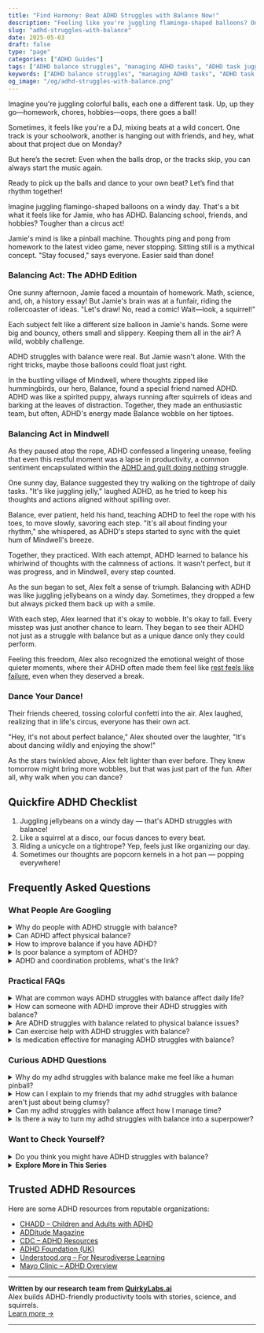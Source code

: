 ```yaml
---
title: "Find Harmony: Beat ADHD Struggles with Balance Now!"
description: "Feeling like you're juggling flamingo-shaped balloons? Our blog on 'ADHD struggles with balance' offers warm insights to help you feel seen and celebrated. Let's dance through this together!"
slug: "adhd-struggles-with-balance"
date: 2025-05-03
draft: false
type: "page"
categories: ["ADHD Guides"]
tags: ["ADHD balance struggles", "managing ADHD tasks", "ADHD task juggling", "ADHD life balance tips", "ADHD focus challenges", "playful ADHD coping", "ADHD task management strategies"]
keywords: ["ADHD balance struggles", "managing ADHD tasks", "ADHD task juggling", "ADHD life balance tips", "ADHD focus challenges", "playful ADHD coping", "ADHD task management strategies"]
og_image: "/og/adhd-struggles-with-balance.png"
---
```


Imagine you're juggling colorful balls, each one a different task. Up, up they go—homework, chores, hobbies—oops, there goes a ball!

Sometimes, it feels like you're a DJ, mixing beats at a wild concert. One track is your schoolwork, another is hanging out with friends, and hey, what about that project due on Monday?

But here’s the secret: Even when the balls drop, or the tracks skip, you can always start the music again.

Ready to pick up the balls and dance to your own beat? Let’s find that rhythm together!

Imagine juggling flamingo-shaped balloons on a windy day. That's a bit what it feels like for Jamie, who has ADHD. Balancing school, friends, and hobbies? Tougher than a circus act!

Jamie's mind is like a pinball machine. Thoughts ping and pong from homework to the latest video game, never stopping. Sitting still is a mythical concept. "Stay focused," says everyone. Easier said than done!

### Balancing Act: The ADHD Edition

One sunny afternoon, Jamie faced a mountain of homework. Math, science, and, oh, a history essay! But Jamie's brain was at a funfair, riding the rollercoaster of ideas. "Let's draw! No, read a comic! Wait—look, a squirrel!"

Each subject felt like a different size balloon in Jamie's hands. Some were big and bouncy, others small and slippery. Keeping them all in the air? A wild, wobbly challenge. 

ADHD struggles with balance were real. But Jamie wasn't alone. With the right tricks, maybe those balloons could float just right.

In the bustling village of Mindwell, where thoughts zipped like hummingbirds, our hero, Balance, found a special friend named ADHD. ADHD was like a spirited puppy, always running after squirrels of ideas and barking at the leaves of distraction. Together, they made an enthusiastic team, but often, ADHD's energy made Balance wobble on her tiptoes.

### Balancing Act in Mindwell

As they paused atop the rope, ADHD confessed a lingering unease, feeling that even this restful moment was a lapse in productivity, a common sentiment encapsulated within the [ADHD and guilt doing nothing](/pages/adhd-and-guilt-doing-nothing/) struggle.

One sunny day, Balance suggested they try walking on the tightrope of daily tasks. "It's like juggling jelly," laughed ADHD, as he tried to keep his thoughts and actions aligned without spilling over.

Balance, ever patient, held his hand, teaching ADHD to feel the rope with his toes, to move slowly, savoring each step. "It's all about finding your rhythm," she whispered, as ADHD's steps started to sync with the quiet hum of Mindwell's breeze.

Together, they practiced. With each attempt, ADHD learned to balance his whirlwind of thoughts with the calmness of actions. It wasn't perfect, but it was progress, and in Mindwell, every step counted.

As the sun began to set, Alex felt a sense of triumph. Balancing with ADHD was like juggling jellybeans on a windy day. Sometimes, they dropped a few but always picked them back up with a smile.

With each step, Alex learned that it's okay to wobble. It's okay to fall. Every misstep was just another chance to learn. They began to see their ADHD not just as a struggle with balance but as a unique dance only they could perform.

Feeling this freedom, Alex also recognized the emotional weight of those quieter moments, where their ADHD often made them feel like [rest feels like failure](/pages/adhd-rest-feels-like-failure/), even when they deserved a break.

### Dance Your Dance!

Their friends cheered, tossing colorful confetti into the air. Alex laughed, realizing that in life's circus, everyone has their own act.

"Hey, it's not about perfect balance," Alex shouted over the laughter, "It's about dancing wildly and enjoying the show!"

As the stars twinkled above, Alex felt lighter than ever before. They knew tomorrow might bring more wobbles, but that was just part of the fun. After all, why walk when you can dance?

## Quickfire ADHD Checklist

1. Juggling jellybeans on a windy day — that's ADHD struggles with balance!
2. Like a squirrel at a disco, our focus dances to every beat.
3. Riding a unicycle on a tightrope? Yep, feels just like organizing our day.
4. Sometimes our thoughts are popcorn kernels in a hot pan — popping everywhere!

## Frequently Asked Questions



### What People Are Googling

<details><summary>Why do people with ADHD struggle with balance?</summary><p>People with ADHD often find balance challenging because their brains juggle a lot of stimuli at once, making it hard to prioritize and organize tasks. This can feel a bit like trying to keep a bunch of plates spinning in the air! Plus, the fluctuating energy levels and varied interests common in ADHD can make it tricky to stick to a routine or manage time effectively. Remember, it's perfectly okay to find this difficult, and there are strategies and tools that can really help in managing these challenges.</p></details>
<details><summary>Can ADHD affect physical balance?</summary><p>Absolutely, ADHD can indeed influence physical balance! Many folks aren't aware that the challenges of ADHD often extend beyond attention issues and can impact motor skills, including balance and coordination. This happens because the areas of the brain that help us plan and execute physical movements might interact differently when you have ADHD. So, if you find yourself a bit more clumsy or prone to bumps and spills, it's just another part of the unique way your brain is wired!</p></details>
<details><summary>How to improve balance if you have ADHD?</summary><p>Improving balance when you have ADHD is all about finding the right mix of structure and flexibility in your day. Start by creating a simple routine that includes time for work, play, and relaxation. Break tasks into smaller, manageable chunks and use tools like timers or apps to keep you on track without feeling overwhelmed. Don’t forget to weave in short breaks for quick walks or mindfulness exercises—these small pauses can really help in maintaining your overall balance and focus.</p></details>
<details><summary>Is poor balance a symptom of ADHD?</summary><p>Absolutely, it can be! ADHD can sometimes impact coordination and physical movement, including your sense of balance. This is because ADHD affects motor skills and the way our brain processes information that helps us navigate physical spaces. It's just another layer of the diverse ways ADHD manifests, so if you find yourself a bit more clumsy or prone to tripping, you're definitely not alone in that experience.</p></details>
<details><summary>ADHD and coordination problems, what's the link?</summary><p>Absolutely, it's quite common to wonder about this! ADHD and coordination issues often go hand-in-hand due to the way ADHD affects brain functions that are involved in planning and executing physical movements. This is sometimes referred to as motor clumsiness or dyspraxia in the context of ADHD. Knowing this, it's important to approach physical activities with patience and perhaps a bit more preparation, but remember, practice will always help you improve over time. You're doing just fine!</p></details>



### Practical FAQs

<details><summary>What are common ways ADHD struggles with balance affect daily life?</summary><p>Absolutely, finding balance with ADHD can definitely be a bit of a juggling act! Commonly, you might notice that balancing time management is a challenge, where tasks can either take much longer than expected or get forgotten. Emotionally, too, there might be highs and lows that feel more intense and less predictable than for others. Remember, while these waves can feel overwhelming, every day offers a new chance to find little strategies and habits that can help smooth things out.</p></details>
<details><summary>How can someone with ADHD improve their ADHD struggles with balance?</summary><p>Absolutely, finding balance when you have ADHD can sometimes feel like a gentle dance that requires a bit of practice and patience. One helpful approach is to break tasks into smaller, manageable pieces, which can make your day feel less overwhelming and more achievable. It's also beneficial to establish routines that create structure while still allowing flexibility—think of it as setting up cozy little checkpoints throughout your day. And remember, it’s perfectly okay to ask for help or to use tools like timers and apps designed to assist in managing time and maintaining focus. You're already doing wonderfully by seeking strategies that work best for you!</p></details>
<details><summary>Are ADHD struggles with balance related to physical balance issues?</summary><p>Absolutely, and you're not alone in wondering about this! Many people with ADHD do experience challenges with physical balance and coordination, a concept known as motor incoordination or dyspraxia. It might manifest as clumsiness, difficulty with sports, or even struggles with tasks that require fine motor skills. Embracing strategies like physical therapy, exercises to improve balance, or engaging in activities like yoga can be quite beneficial. Remember, each step you take towards managing these aspects is a wonderful progress!</p></details>
<details><summary>Can exercise help with ADHD struggles with balance?</summary><p>Absolutely, exercise can be a wonderful ally in managing ADHD, including issues with balance! Engaging in physical activities, particularly those that emphasize coordination and balance like yoga, martial arts, or even simple routines like balancing on one foot, can significantly improve your physical equilibrium. Not only does exercise help enhance your motor skills, but it also boosts brain functions that are crucial for focus and self-regulation, which can be challenging for those with ADHD. So, incorporating a bit of movement into your daily routine could be a delightful and effective way to balance both your body and mind.</p></details>
<details><summary>Is medication effective for managing ADHD struggles with balance?</summary><p>Absolutely, medication can be a helpful tool for many people managing ADHD, especially when it comes to finding more balance in daily life. Stimulant medications, for instance, are often quite effective in improving focus and reducing impulsivity, which can make it easier to handle day-to-day tasks more smoothly. Of course, it's important to work closely with a healthcare provider to find the right medication and dose for you, as everyone's body reacts differently. Alongside medication, strategies like structured routines and mindfulness can also significantly enhance your ability to maintain balance.</p></details>



### Curious ADHD Questions

<details><summary>Why do my adhd struggles with balance make me feel like a human pinball?</summary><p>Ah, feeling like a human pinball because of ADHD balance struggles can be quite disorienting, can't it? ADHD often affects our ability to regulate our attention and impulsivity, making it feel like you're bouncing from one thing to another without much control. This constant shifting can certainly feel akin to a pinball zipping around! Remember, it's completely okay to acknowledge this challenge, and there are strategies that can help bring a bit more steadiness into your daily life.</p></details>
<details><summary>How can I explain to my friends that my adhd struggles with balance aren't just about being clumsy?</summary><p>Absolutely, it's great that you want to open up about this! You could start by explaining that ADHD affects various aspects of coordination and spatial awareness, not just attention. Let them know that these challenges are part of how your brain processes sensory and motor information differently, which can impact balance and physical coordination. It might help to liken it to tuning a radio—sometimes the signals just don't come in as clearly, and it's not a reflection of effort or desire to move smoothly. This can make it easier for your friends to understand that it's a genuine part of your ADHD experience, not just simple clumsiness.</p></details>
<details><summary>Can my adhd struggles with balance affect how I manage time?</summary><p>Absolutely, it's quite common for folks with ADHD to find time management challenging, and difficulties with balance can definitely play into that. ADHD can affect your ability to estimate how long tasks will take, prioritize them effectively, and switch between tasks smoothly. This can make it feel like you're always running behind or struggling to keep up with your commitments. Remember, you're not alone in this, and with some tailored strategies and perhaps some supportive tools or apps, you can improve your time management skills in a way that feels more manageable and less overwhelming.</p></details>
<details><summary>Is there a way to turn my adhd struggles with balance into a superpower?</summary><p>Absolutely, turning your ADHD-related challenges into strengths is a beautifully empowering approach! Many people with ADHD find that their ability to hyperfocus can be like a superpower, especially when channeled into activities they love or projects that spark their interest. This unique trait can lead to exceptional creativity, problem-solving skills, and the ability to think outside the box — qualities that are highly valued in many areas of life. Embracing and harnessing these abilities can help you create a fulfilling path where your natural inclinations are not just accepted but celebrated.</p></details>



### Want to Check Yourself?

<details><summary>Do you think you might have ADHD struggles with balance?</summary><p>Absolutely, finding balance can indeed be a common struggle for those with ADHD. The fluctuating energy levels, varying interests, and challenges in prioritizing can make it tricky to maintain a steady rhythm in daily life. Remember, it’s perfectly okay to have days where balance seems a bit out of reach. Embracing tools like structured routines or perhaps a visual planner might help create a more harmonious balance. You’re doing great by exploring and acknowledging these challenges!</p></details>

<script type="application/ld+json">
{
  "@context": "https://schema.org",
  "@type": "FAQPage",
  "mainEntity": [
    {
      "@type": "Question",
      "name": "Why do people with ADHD struggle with balance?",
      "acceptedAnswer": {
        "@type": "Answer",
        "text": "People with ADHD often find balance challenging because their brains juggle a lot of stimuli at once, making it hard to prioritize and organize tasks. This can feel a bit like trying to keep a bunch of plates spinning in the air! Plus, the fluctuating energy levels and varied interests common in ADHD can make it tricky to stick to a routine or manage time effectively. Remember, it's perfectly okay to find this difficult, and there are strategies and tools that can really help in managing these challenges."
      }
    },
    {
      "@type": "Question",
      "name": "Can ADHD affect physical balance?",
      "acceptedAnswer": {
        "@type": "Answer",
        "text": "Absolutely, ADHD can indeed influence physical balance! Many folks aren't aware that the challenges of ADHD often extend beyond attention issues and can impact motor skills, including balance and coordination. This happens because the areas of the brain that help us plan and execute physical movements might interact differently when you have ADHD. So, if you find yourself a bit more clumsy or prone to bumps and spills, it's just another part of the unique way your brain is wired!"
      }
    },
    {
      "@type": "Question",
      "name": "How to improve balance if you have ADHD?",
      "acceptedAnswer": {
        "@type": "Answer",
        "text": "Improving balance when you have ADHD is all about finding the right mix of structure and flexibility in your day. Start by creating a simple routine that includes time for work, play, and relaxation. Break tasks into smaller, manageable chunks and use tools like timers or apps to keep you on track without feeling overwhelmed. Don\u2019t forget to weave in short breaks for quick walks or mindfulness exercises\u2014these small pauses can really help in maintaining your overall balance and focus."
      }
    },
    {
      "@type": "Question",
      "name": "Is poor balance a symptom of ADHD?",
      "acceptedAnswer": {
        "@type": "Answer",
        "text": "Absolutely, it can be! ADHD can sometimes impact coordination and physical movement, including your sense of balance. This is because ADHD affects motor skills and the way our brain processes information that helps us navigate physical spaces. It's just another layer of the diverse ways ADHD manifests, so if you find yourself a bit more clumsy or prone to tripping, you're definitely not alone in that experience."
      }
    },
    {
      "@type": "Question",
      "name": "ADHD and coordination problems, what's the link?",
      "acceptedAnswer": {
        "@type": "Answer",
        "text": "Absolutely, it's quite common to wonder about this! ADHD and coordination issues often go hand-in-hand due to the way ADHD affects brain functions that are involved in planning and executing physical movements. This is sometimes referred to as motor clumsiness or dyspraxia in the context of ADHD. Knowing this, it's important to approach physical activities with patience and perhaps a bit more preparation, but remember, practice will always help you improve over time. You're doing just fine!"
      }
    }
  ]
}
</script>
<script type="application/ld+json">
{
  "@context": "https://schema.org",
  "@type": "Article",
  "author": {
    "@type": "Person",
    "name": "QuirkyLabs",
    "url": "https://quirkylabs.ai/about"
  },
  "headline": "\"Find Harmony: Beat ADHD Struggles with Balance Now!\"",
  "mainEntityOfPage": "https://blog.quirkylabs.ai/pages/adhd-struggles-with-balance/",
  "datePublished": "2025-05-03"
}
</script>
<script type="application/ld+json">
{
  "@context": "https://schema.org",
  "@type": "BreadcrumbList",
  "itemListElement": [
    {
      "@type": "ListItem",
      "position": 1,
      "name": "Home",
      "item": "https://quirkylabs.ai/"
    },
    {
      "@type": "ListItem",
      "position": 2,
      "name": "Blog",
      "item": "https://blog.quirkylabs.ai/"
    },
    {
      "@type": "ListItem",
      "position": 3,
      "name": "\"Find Harmony: Beat ADHD Struggles with Balance Now!\"",
      "item": "https://blog.quirkylabs.ai/pages/adhd-struggles-with-balance/"
    }
  ]
}
</script>

<details>
<summary><strong>Explore More in This Series</strong></summary>

- [Adhd Rest Feels Like Failure](/pages/adhd-rest-feels-like-failure/)
- [Adhd Cant Enjoy Leisure](/pages/adhd-cant-enjoy-leisure/)
- [Adhd Can’T Just Chill](/pages/adhd-can’t-just-chill/)
- [Adhd Rest Doesnt Recharge](/pages/adhd-rest-doesnt-recharge/)
- [Adhd Always Be Doing](/pages/adhd-always-be-doing/)
- [Adhd Toxic Productivity Cycle](/pages/adhd-toxic-productivity-cycle/)
- [Adhd Grind Or Collapse](/pages/adhd-grind-or-collapse/)
- [Adhd Productivity Shame](/pages/adhd-productivity-shame/)
</details>



## Trusted ADHD Resources

Here are some ADHD resources from reputable organizations:

- [CHADD – Children and Adults with ADHD](https://chadd.org)
- [ADDitude Magazine](https://www.additudemag.com)
- [CDC – ADHD Resources](https://www.cdc.gov/ncbddd/adhd)
- [ADHD Foundation (UK)](https://www.adhdfoundation.org.uk)
- [Understood.org – For Neurodiverse Learning](https://www.understood.org)
- [Mayo Clinic – ADHD Overview](https://www.mayoclinic.org/diseases-conditions/adhd)


---

**Written by our research team from [QuirkyLabs.ai](https://quirkylabs.ai)**  
Alex builds ADHD-friendly productivity tools with stories, science, and squirrels.  
[Learn more →](https://quirkylabs.ai)

---